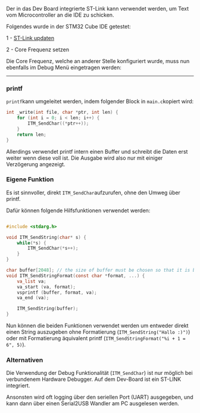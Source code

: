 Der in das Dev Board integrierte ST-Link kann verwendet werden, um Text vom Microcontroller an die IDE zu schicken.


Folgendes wurde in der STM32 Cube IDE getestet:

1 - [ST-Link updaten](./../setup-cube-ide/setup.md#st-link)

2 - Core Frequenz setzen

Die Core Frequenz, welche an anderer Stelle konfiguriert wurde, muss nun ebenfalls im Debug Menü eingetragen werden:




--------


### printf

``printf``kann umgeleitet werden, indem folgender Block in ``main.c``kopiert wird:

```c
int _write(int file, char *ptr, int len) {
    for (int i = 0; i < len; i++) {
        ITM_SendChar((*ptr++));
    }
    return len;
}
```

Allerdings verwendet printf intern einen Buffer und schreibt die Daten erst weiter wenn diese voll ist. Die Ausgabe wird also nur mit einiger Verzögerung angezeigt.


### Eigene Funktion

Es ist sinnvoller, direkt ``ITM_SendChar``aufzurufen, ohne den Umweg über printf.

Dafür können folgende Hilfsfunktionen verwendet werden:


```c

#include <stdarg.h>

void ITM_SendString(char* s) {
	while(*s) {
		ITM_SendChar(*s++);
	}
}

char buffer[2048]; // the size of buffer must be chosen so that it is bigger than any single string that will be formatted by 'ITM_SendStringFormat'
void ITM_SendStringFormat(const char *format, ...) {
    va_list va;
    va_start (va, format);
    vsprintf (buffer, format, va);
    va_end (va);

    ITM_SendString(buffer);
}
```

Nun können die beiden Funktionen verwendet werden um entweder direkt einen String auszugeben ohne Formatierung (``ITM_SendString("Hallo :)")``) oder mit Formatierung äquivalent printf (``ITM_SendStringFormat("%i + 1 = 6", 5)``).


### Alternativen

Die Verwendung der Debug Funktionalität (``ITM_SendChar``) ist nur möglich bei verbundenem Hardware Debugger. Auf dem Dev-Board ist ein ST-LINK integriert.

Ansonsten wird oft logging über den seriellen Port (UART) ausgegeben, und kann dann über einen Serial2USB Wandler am PC ausgelesen werden.



